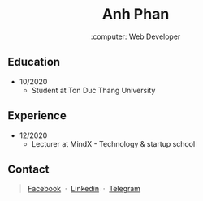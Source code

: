 <h1 align="center">Anh Phan</h1>

<p align="center">:computer: Web Developer</p>

## Education
- 10/2020
  - Student at Ton Duc Thang University

## Experience
- 12/2020
  - Lecturer at MindX - Technology & startup school

## Contact
> [Facebook](https://www.facebook.com/hoanganh.ugly/) &nbsp;&middot;&nbsp;
> [Linkedin](https://www.linkedin.com/in/teoanhss113/) &nbsp;&middot;&nbsp;
> [Telegram](https://t.me/teoanhss113)